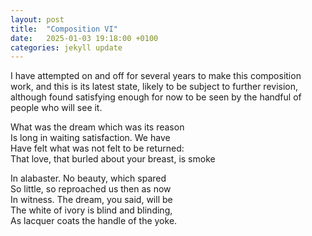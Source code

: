 ```yaml
---
layout: post
title:  "Composition VI"
date:   2025-01-03 19:18:00 +0100
categories: jekyll update
---
```


I have attempted on and off for several years to make this composition work, and this is its latest state, likely to be subject to further revision, although found satisfying enough for now to be seen by the handful of people who will see it. 

What was the dream which was its reason <br>
Is long in waiting satisfaction. We have <br>
Have felt what was not felt to be returned: <br>
That love, that burled about your breast, is smoke <br>

In alabaster. No beauty, which spared <br>
So little, so reproached us then as now <br>
In witness. The dream, you said, will be <br>
The white of ivory is blind and blinding, <br>
As lacquer coats the handle of the yoke. <br>


